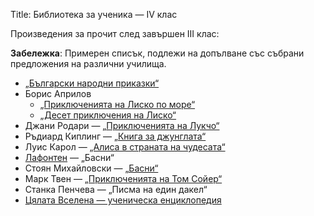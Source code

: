 Title: Библиотека за ученика — IV клас

Произведения за прочит след завършен III клас:

**Забележка**: Примерен списък, подлежи на допълване със събрани предложения на различни училища.

* [„Български народни приказки“](/book/652)
* Борис Априлов
    * [„Приключенията на Лиско по море“](/text/1710)
    * [„Десет приключения на Лиско“](/text/2106)
* Джани Родари — [„Приключенията на Лукчо“](/text/2065)
* Ръдиард Киплинг — [„Книга за джунглата“](/book/1661)
* Луис Карол — [„Алиса в страната на чудесата“](/text/552)
* [Лафонтен](/person/jean_de_la_fontaine) — „Басни“
* Стоян Михайловски — [„Басни“](/book/442)
* Марк Твен — [„Приключенията на Том Сойер“](/book/1740)
* Станка Пенчева —  „Писма на един дакел“
* [Цялата Вселена — ученическа енциклопедия](/sequence/tsjalata_vselena)
